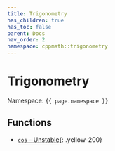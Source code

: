 ```yaml
---
title: Trigonometry
has_children: true
has_toc: false
parent: Docs
nav_order: 2
namespace: cppmath::trigonometry
---
```


# Trigonometry

Namespace: `{{ page.namespace }}`

## Functions

- [`cos` - Unstable](<https://https123456789.github.io/CPP-Math/docs/trigonometry/cos>){: .yellow-200}